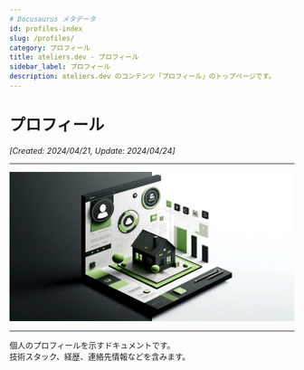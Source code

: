 ```yaml
---
# Docusaurus メタデータ
id: profiles-index
slug: /profiles/
category: プロフィール
title: ateliers.dev - プロフィール
sidebar_label: プロフィール
description: ateliers.dev のコンテンツ「プロフィール」のトップページです。
---
```


# プロフィール
*[Created: 2024/04/21, Update: 2024/04/24]*

---

![img](../../static/img/jpg/ateliers-dev-profiles.jpg)

---

個人のプロフィールを示すドキュメントです。  
技術スタック、経歴、連絡先情報などを含みます。